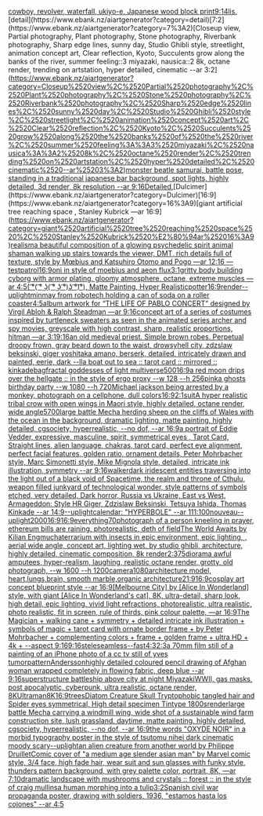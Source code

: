 [cowboy, revolver, waterfall, ukiyo-e, Japanese wood block print](https://www.ebank.nz/aiartgenerator?category=cowboy%2C%2520revolver%2C%2520waterfall%2C%2520ukiyo-e%2C%2520Japanese%2520wood%2520block%2520print)[9:14](https://www.ebank.nz/aiartgenerator?category=9%3A14)[lis.](https://www.ebank.nz/aiartgenerator?category=lis.)[detail](https://www.ebank.nz/aiartgenerator?category=detail)[7:2](https://www.ebank.nz/aiartgenerator?category=7%3A2)[Closeup view, Partial photography, Plant photography, Stone photography, Riverbank photography, Sharp edge lines, sunny day, Studio Ghibli style, streetlight, animation concept art, Clear reflection, Kyoto, Succulents grow along the banks of the river, summer feeling::3 miyazaki, nausica::2 8k, octane render, trending on artstation, hyper detailed, cinematic --ar 3:2](https://www.ebank.nz/aiartgenerator?category=Closeup%2520view%2C%2520Partial%2520photography%2C%2520Plant%2520photography%2C%2520Stone%2520photography%2C%2520Riverbank%2520photography%2C%2520Sharp%2520edge%2520lines%2C%2520sunny%2520day%2C%2520Studio%2520Ghibli%2520style%2C%2520streetlight%2C%2520animation%2520concept%2520art%2C%2520Clear%2520reflection%2C%2520Kyoto%2C%2520Succulents%2520grow%2520along%2520the%2520banks%2520of%2520the%2520river%2C%2520summer%2520feeling%3A%3A3%2520miyazaki%2C%2520nausica%3A%3A2%25208k%2C%2520octane%2520render%2C%2520trending%2520on%2520artstation%2C%2520hyper%2520detailed%2C%2520cinematic%2520--ar%25203%3A2)[monster beatle samurai, battle pose, standing in a traditional japanese bar background, spot lights, highly detailed, 3d render, 8k resolution --ar 9:16](https://www.ebank.nz/aiartgenerator?category=monster%2520beatle%2520samurai%2C%2520battle%2520pose%2C%2520standing%2520in%2520a%2520traditional%2520japanese%2520bar%2520background%2C%2520spot%2520lights%2C%2520highly%2520detailed%2C%25203d%2520render%2C%25208k%2520resolution%2520--ar%25209%3A16)[Detailed.](https://www.ebank.nz/aiartgenerator?category=Detailed.)[Dulcimer](https://www.ebank.nz/aiartgenerator?category=Dulcimer)[16:9](https://www.ebank.nz/aiartgenerator?category=16%3A9)[giant artificial tree reaching space , Stanley Kubrick —ar 16:9](https://www.ebank.nz/aiartgenerator?category=giant%2520artificial%2520tree%2520reaching%2520space%2520%2C%2520Stanley%2520Kubrick%2520%E2%80%94ar%252016%3A9)[realism](https://www.ebank.nz/aiartgenerator?category=realism)[a beautiful composition of a glowing psychedelic spirit animal shaman walking up stairs towards the viewer, DMT,  rich details full of texture, style by Mœbius and Katsuhiro Otomo and Pogo —ar 12:16 —test](https://www.ebank.nz/aiartgenerator?category=a%2520beautiful%2520composition%2520of%2520a%2520glowing%2520psychedelic%2520spirit%2520animal%2520shaman%2520walking%2520up%2520stairs%2520towards%2520the%2520viewer%2C%2520DMT%2C%2520%2520rich%2520details%2520full%2520of%2520texture%2C%2520style%2520by%2520M%C5%93bius%2520and%2520Katsuhiro%2520Otomo%2520and%2520Pogo%2520%E2%80%94ar%252012%3A16%2520%E2%80%94test)[patrol](https://www.ebank.nz/aiartgenerator?category=patrol)[16:9](https://www.ebank.nz/aiartgenerator?category=16%3A9)[oni  in style of moebius and aeon flux](https://www.ebank.nz/aiartgenerator?category=oni%2520%2520in%2520style%2520of%2520moebius%2520and%2520aeon%2520flux)[3:1](https://www.ebank.nz/aiartgenerator?category=3%3A1)[gritty body building cyborg with armor plating, gloomy atmosphere, octane, extreme muscles —ar 4:5](https://www.ebank.nz/aiartgenerator?category=gritty%2520body%2520building%2520cyborg%2520with%2520armor%2520plating%2C%2520gloomy%2520atmosphere%2C%2520octane%2C%2520extreme%2520muscles%2520%E2%80%94ar%25204%3A5)[( ͡°( ͡° ͜ʖ( ͡° ͜ʖ ͡°)ʖ ͡°)͡°), Matte Painting, Hyper Realistic](https://www.ebank.nz/aiartgenerator?category=%28%2520%CD%A1%C2%B0%28%2520%CD%A1%C2%B0%2520%CD%9C%CA%96%28%2520%CD%A1%C2%B0%2520%CD%9C%CA%96%2520%CD%A1%C2%B0%29%CA%96%2520%CD%A1%C2%B0%29%CD%A1%C2%B0%29%2C%2520Matte%2520Painting%2C%2520Hyper%2520Realistic)[potter](https://www.ebank.nz/aiartgenerator?category=potter)[16:9](https://www.ebank.nz/aiartgenerator?category=16%3A9)[render](https://www.ebank.nz/aiartgenerator?category=render)[--uplight](https://www.ebank.nz/aiartgenerator?category=--uplight)[minmay from robotech holding a can of soda on a roller coaster](https://www.ebank.nz/aiartgenerator?category=minmay%2520from%2520robotech%2520holding%2520a%2520can%2520of%2520soda%2520on%2520a%2520roller%2520coaster)[4:5](https://www.ebank.nz/aiartgenerator?category=4%3A5)[album artwork for “THE LIFE OF PABLO CONCERT” designed by Virgil Abloh & Ralph Steadman —ar 9:16](https://www.ebank.nz/aiartgenerator?category=album%2520artwork%2520for%2520%E2%80%9CTHE%2520LIFE%2520OF%2520PABLO%2520CONCERT%E2%80%9D%2520designed%2520by%2520Virgil%2520Abloh%2520%26%2520Ralph%2520Steadman%2520%E2%80%94ar%25209%3A16)[concept art of a series of costumes inspired by turtleneck sweaters as seen in the animated series archer and spy movies, greyscale with high contrast, sharp, realistic proportions, hitman —ar 3:1](https://www.ebank.nz/aiartgenerator?category=concept%2520art%2520of%2520a%2520series%2520of%2520costumes%2520inspired%2520by%2520turtleneck%2520sweaters%2520as%2520seen%2520in%2520the%2520animated%2520series%2520archer%2520and%2520spy%2520movies%2C%2520greyscale%2520with%2520high%2520contrast%2C%2520sharp%2C%2520realistic%2520proportions%2C%2520hitman%2520%E2%80%94ar%25203%3A1)[9:16](https://www.ebank.nz/aiartgenerator?category=9%3A16)[an old medieval priest. Simple brown robes. Perpetual droopy frown, gray beard down to the waist,](https://www.ebank.nz/aiartgenerator?category=an%2520old%2520medieval%2520priest.%2520Simple%2520brown%2520robes.%2520Perpetual%2520droopy%2520frown%2C%2520gray%2520beard%2520down%2520to%2520the%2520waist%2C)[ drowsy](https://www.ebank.nz/aiartgenerator?category=%2520drowsy)[hell city, zdzslaw beksinski, giger yoshitaka amano, berserk, detailed, intricately drawn and painted, eerie, dark --ll](https://www.ebank.nz/aiartgenerator?category=hell%2520city%2C%2520zdzslaw%2520beksinski%2C%2520giger%2520yoshitaka%2520amano%2C%2520berserk%2C%2520detailed%2C%2520intricately%2520drawn%2520and%2520painted%2C%2520eerie%2C%2520dark%2520--ll)[a boat out to sea :: tarot card :: mirrored :: kinkade](https://www.ebank.nz/aiartgenerator?category=a%2520boat%2520out%2520to%2520sea%2520%3A%3A%2520tarot%2520card%2520%3A%3A%2520mirrored%2520%3A%3A%2520kinkade)[bag](https://www.ebank.nz/aiartgenerator?category=bag)[fractal goddesses of light multiverse](https://www.ebank.nz/aiartgenerator?category=fractal%2520goddesses%2520of%2520light%2520multiverse)[500](https://www.ebank.nz/aiartgenerator?category=500)[16:9](https://www.ebank.nz/aiartgenerator?category=16%3A9)[a red moon drips over the hellgate :: in the style of ergo proxy --w 128 --h 256](https://www.ebank.nz/aiartgenerator?category=a%2520red%2520moon%2520drips%2520over%2520the%2520hellgate%2520%3A%3A%2520in%2520the%2520style%2520of%2520ergo%2520proxy%2520--w%2520128%2520--h%2520256)[pink](https://www.ebank.nz/aiartgenerator?category=pink)[a ghosts birthday party --w 1080 --h 720](https://www.ebank.nz/aiartgenerator?category=a%2520ghosts%2520birthday%2520party%2520--w%25201080%2520--h%2520720)[Michael jackson being arrested by a monkey, photograph on a cellphone, dull colors](https://www.ebank.nz/aiartgenerator?category=Michael%2520jackson%2520being%2520arrested%2520by%2520a%2520monkey%2C%2520photograph%2520on%2520a%2520cellphone%2C%2520dull%2520colors)[16:9](https://www.ebank.nz/aiartgenerator?category=16%3A9)[2:1](https://www.ebank.nz/aiartgenerator?category=2%3A1)[suit](https://www.ebank.nz/aiartgenerator?category=suit)[A hyper realistic tribal crow with open wings in Maori style, highly detailed, octane render, wide angle](https://www.ebank.nz/aiartgenerator?category=A%2520hyper%2520realistic%2520tribal%2520crow%2520with%2520open%2520wings%2520in%2520Maori%2520style%2C%2520highly%2520detailed%2C%2520octane%2520render%2C%2520wide%2520angle)[5700](https://www.ebank.nz/aiartgenerator?category=5700)[large battle Mecha herding sheep on the cliffs of Wales with the ocean in the background, dramatic lighting, matte painting, highly detailed, cgsociety, hyperrealistic, --no dof, --ar 16:9](https://www.ebank.nz/aiartgenerator?category=large%2520battle%2520Mecha%2520herding%2520sheep%2520on%2520the%2520cliffs%2520of%2520Wales%2520with%2520the%2520ocean%2520in%2520the%2520background%2C%2520dramatic%2520lighting%2C%2520matte%2520painting%2C%2520highly%2520detailed%2C%2520cgsociety%2C%2520hyperrealistic%2C%2520--no%2520dof%2C%2520--ar%252016%3A9)[a portrait of Eddie Vedder, expressive, masculine, spirit, symmetrical eyes , Tarot Card, Straight lines, alien language, chakras, tarot card, perfect eye alignment, perfect facial features, golden ratio, ornament details, Peter Mohrbacher style, Marc Simonetti style, Mike Mignola style, detailed, intricate ink illustration, symmetry --ar 9:16](https://www.ebank.nz/aiartgenerator?category=a%2520portrait%2520of%2520Eddie%2520Vedder%2C%2520expressive%2C%2520masculine%2C%2520spirit%2C%2520symmetrical%2520eyes%2520%2C%2520Tarot%2520Card%2C%2520Straight%2520lines%2C%2520alien%2520language%2C%2520chakras%2C%2520tarot%2520card%2C%2520perfect%2520eye%2520alignment%2C%2520perfect%2520facial%2520features%2C%2520golden%2520ratio%2C%2520ornament%2520details%2C%2520Peter%2520Mohrbacher%2520style%2C%2520Marc%2520Simonetti%2520style%2C%2520Mike%2520Mignola%2520style%2C%2520detailed%2C%2520intricate%2520ink%2520illustration%2C%2520symmetry%2520--ar%25209%3A16)[walker](https://www.ebank.nz/aiartgenerator?category=walker)[dark iridescent entities traversing into the light out of a black void of Spacetime, the realm and throne of Cthulu, weapon filled junkyard of technological wonder, style patterns of symbols etched, very detailed, Dark horror, Russia vs Ukraine, East vs West, Armageddon: Style HR Giger, Zdzislaw Beksinski, Tetsuya Ishida, Thomas Kinkade --ar 14:9](https://www.ebank.nz/aiartgenerator?category=dark%2520iridescent%2520entities%2520traversing%2520into%2520the%2520light%2520out%2520of%2520a%2520black%2520void%2520of%2520Spacetime%2C%2520the%2520realm%2520and%2520throne%2520of%2520Cthulu%2C%2520weapon%2520filled%2520junkyard%2520of%2520technological%2520wonder%2C%2520style%2520patterns%2520of%2520symbols%2520etched%2C%2520very%2520detailed%2C%2520Dark%2520horror%2C%2520Russia%2520vs%2520Ukraine%2C%2520East%2520vs%2520West%2C%2520Armageddon%3A%2520Style%2520HR%2520Giger%2C%2520Zdzislaw%2520Beksinski%2C%2520Tetsuya%2520Ishida%2C%2520Thomas%2520Kinkade%2520--ar%252014%3A9)[--uplight](https://www.ebank.nz/aiartgenerator?category=--uplight)[calendar: "HYPERBOLE" --ar 111:100](https://www.ebank.nz/aiartgenerator?category=calendar%3A%2520%22HYPERBOLE%22%2520--ar%2520111%3A100)[nouveau](https://www.ebank.nz/aiartgenerator?category=nouveau)[--uplight](https://www.ebank.nz/aiartgenerator?category=--uplight)[2000](https://www.ebank.nz/aiartgenerator?category=2000)[16:9](https://www.ebank.nz/aiartgenerator?category=16%3A9)[16:9](https://www.ebank.nz/aiartgenerator?category=16%3A9)[everything](https://www.ebank.nz/aiartgenerator?category=everything)[70](https://www.ebank.nz/aiartgenerator?category=70)[photograph of a person kneeling in prayer, ethereum bills are raining, photorealistic, deth of field](https://www.ebank.nz/aiartgenerator?category=photograph%2520of%2520a%2520person%2520kneeling%2520in%2520prayer%2C%2520ethereum%2520bills%2520are%2520raining%2C%2520photorealistic%2C%2520deth%2520of%2520field)[The World Awaits by Kilian Eng](https://www.ebank.nz/aiartgenerator?category=The%2520World%2520Awaits%2520by%2520Kilian%2520Eng)[mucha](https://www.ebank.nz/aiartgenerator?category=mucha)[terrarium with insects in epic environment, epic lighting, , aerial wide angle, concept art, lighting wet, by studio ghibli, architecture, highly detailed, cinematic composition, 8k render](https://www.ebank.nz/aiartgenerator?category=terrarium%2520with%2520insects%2520in%2520epic%2520environment%2C%2520epic%2520lighting%2C%2520%2C%2520aerial%2520wide%2520angle%2C%2520concept%2520art%2C%2520lighting%2520wet%2C%2520by%2520studio%2520ghibli%2C%2520architecture%2C%2520highly%2520detailed%2C%2520cinematic%2520composition%2C%25208k%2520render)[2:3](https://www.ebank.nz/aiartgenerator?category=2%3A3)[75](https://www.ebank.nz/aiartgenerator?category=75)[diorama awful amputees, hyper-realism, laughing, realistic octane render, grotty, old photograph, --w 1600 --h 1200](https://www.ebank.nz/aiartgenerator?category=diorama%2520awful%2520amputees%2C%2520hyper-realism%2C%2520laughing%2C%2520realistic%2520octane%2520render%2C%2520grotty%2C%2520old%2520photograph%2C%2520--w%25201600%2520--h%25201200)[camera](https://www.ebank.nz/aiartgenerator?category=camera)[1080](https://www.ebank.nz/aiartgenerator?category=1080)[architecture model, heart,lungs,brain,  smooth marble,organic architecture](https://www.ebank.nz/aiartgenerator?category=architecture%2520model%2C%2520heart%2Clungs%2Cbrain%2C%2520%2520smooth%2520marble%2Corganic%2520architecture)[21:9](https://www.ebank.nz/aiartgenerator?category=21%3A9)[16:9](https://www.ebank.nz/aiartgenerator?category=16%3A9)[cosplay art concept blueprint style --ar 16:9](https://www.ebank.nz/aiartgenerator?category=cosplay%2520art%2520concept%2520blueprint%2520style%2520--ar%252016%3A9)[[Melbourne City] by [Alice In Wonderland] style, with giant [Alice In Wonderland's cat], 8K, ultra-detail, sharp look, high detail, epic lighting, vivid light refractions, photorealistic, ultra realistic, photo realistic, fit in screen, rule of thirds, pink colour palette, —ar 16:9](https://www.ebank.nz/aiartgenerator?category=%5BMelbourne%2520City%5D%2520by%2520%5BAlice%2520In%2520Wonderland%5D%2520style%2C%2520with%2520giant%2520%5BAlice%2520In%2520Wonderland%27s%2520cat%5D%2C%25208K%2C%2520ultra-detail%2C%2520sharp%2520look%2C%2520high%2520detail%2C%2520epic%2520lighting%2C%2520vivid%2520light%2520refractions%2C%2520photorealistic%2C%2520ultra%2520realistic%2C%2520photo%2520realistic%2C%2520fit%2520in%2520screen%2C%2520rule%2520of%2520thirds%2C%2520pink%2520colour%2520palette%2C%2520%E2%80%94ar%252016%3A9)[The Magician + walking cane + symmetry + detailed intricate ink illustration + symbols of magic + tarot card with ornate border frame + by Peter Mohrbacher + complementing colors + frame + golden frame + ultra HD + 4k + --aspect 9:16](https://www.ebank.nz/aiartgenerator?category=The%2520Magician%2520%2B%2520walking%2520cane%2520%2B%2520symmetry%2520%2B%2520detailed%2520intricate%2520ink%2520illustration%2520%2B%2520symbols%2520of%2520magic%2520%2B%2520tarot%2520card%2520with%2520ornate%2520border%2520frame%2520%2B%2520by%2520Peter%2520Mohrbacher%2520%2B%2520complementing%2520colors%2520%2B%2520frame%2520%2B%2520golden%2520frame%2520%2B%2520ultra%2520HD%2520%2B%25204k%2520%2B%2520--aspect%25209%3A16)[9:16](https://www.ebank.nz/aiartgenerator?category=9%3A16)[stele](https://www.ebank.nz/aiartgenerator?category=stele)[seamless](https://www.ebank.nz/aiartgenerator?category=seamless)[--fast](https://www.ebank.nz/aiartgenerator?category=--fast)[4:3](https://www.ebank.nz/aiartgenerator?category=4%3A3)[2:3](https://www.ebank.nz/aiartgenerator?category=2%3A3)[a 70mm film still of a painting of an iPhone photo of a cc tv still of yves tumor](https://www.ebank.nz/aiartgenerator?category=a%252070mm%2520film%2520still%2520of%2520a%2520painting%2520of%2520an%2520iPhone%2520photo%2520of%2520a%2520cc%2520tv%2520still%2520of%2520yves%2520tumor)[pattern](https://www.ebank.nz/aiartgenerator?category=pattern)[Andersson](https://www.ebank.nz/aiartgenerator?category=Andersson)[highly detailed coloured pencil drawing of Afghan woman wrapped completely in flowing fabric, deep blue --ar 9:16](https://www.ebank.nz/aiartgenerator?category=highly%2520detailed%2520coloured%2520pencil%2520drawing%2520of%2520Afghan%2520woman%2520wrapped%2520completely%2520in%2520flowing%2520fabric%2C%2520deep%2520blue%2520--ar%25209%3A16)[superstructure battleship above city at night Miyazaki](https://www.ebank.nz/aiartgenerator?category=superstructure%2520battleship%2520above%2520city%2520at%2520night%2520Miyazaki)[WWII, gas masks, post apocalyptic, cyberpunk, ultra realistic, octane render, 8K](https://www.ebank.nz/aiartgenerator?category=WWII%2C%2520gas%2520masks%2C%2520post%2520apocalyptic%2C%2520cyberpunk%2C%2520ultra%2520realistic%2C%2520octane%2520render%2C%25208K)[Ultraman](https://www.ebank.nz/aiartgenerator?category=Ultraman)[8K](https://www.ebank.nz/aiartgenerator?category=8K)[16:9](https://www.ebank.nz/aiartgenerator?category=16%3A9)[trees](https://www.ebank.nz/aiartgenerator?category=trees)[Diatom Creature Skull Tryptophobic tangled hair and Spider eyes symmetrical, High detail specimen Tintype 1800s](https://www.ebank.nz/aiartgenerator?category=Diatom%2520Creature%2520Skull%2520Tryptophobic%2520tangled%2520hair%2520and%2520Spider%2520eyes%2520symmetrical%2C%2520High%2520detail%2520specimen%2520Tintype%25201800s)[render](https://www.ebank.nz/aiartgenerator?category=render)[large battle Mecha carrying a windmill wing, wide shot of a sustainable wind farm construction site, lush grassland, daytime, matte painting, highly detailed, cgsociety, hyperrealistic, --no dof, --ar 16:9](https://www.ebank.nz/aiartgenerator?category=large%2520battle%2520Mecha%2520carrying%2520a%2520windmill%2520wing%2C%2520wide%2520shot%2520of%2520a%2520sustainable%2520wind%2520farm%2520construction%2520site%2C%2520lush%2520grassland%2C%2520daytime%2C%2520matte%2520painting%2C%2520highly%2520detailed%2C%2520cgsociety%2C%2520hyperrealistic%2C%2520--no%2520dof%2C%2520--ar%252016%3A9)[the words "OXYDE NOIR" in a morbid typography poster in the style of tsutomu nihei dark cinematic moody scary](https://www.ebank.nz/aiartgenerator?category=the%2520words%2520%22OXYDE%2520NOIR%22%2520in%2520a%2520morbid%2520typography%2520poster%2520in%2520the%2520style%2520of%2520tsutomu%2520nihei%2520dark%2520cinematic%2520moody%2520scary)[--uplight](https://www.ebank.nz/aiartgenerator?category=--uplight)[an alien creature from another world by Philippe Druillet](https://www.ebank.nz/aiartgenerator?category=an%2520alien%2520creature%2520from%2520another%2520world%2520by%2520Philippe%2520Druillet)[Comic cover of "a medium age slender asian man" by Marvel comic style, 3/4 face, high fade hair, wear suit and sun glasses with funky style, thunders pattern background, with grey palette color, portrait, 8K,  —ar 7:10](https://www.ebank.nz/aiartgenerator?category=Comic%2520cover%2520of%2520%22a%2520medium%2520age%2520slender%2520asian%2520man%22%2520by%2520Marvel%2520comic%2520style%2C%25203/4%2520face%2C%2520high%2520fade%2520hair%2C%2520wear%2520suit%2520and%2520sun%2520glasses%2520with%2520funky%2520style%2C%2520thunders%2520pattern%2520background%2C%2520with%2520grey%2520palette%2520color%2C%2520portrait%2C%25208K%2C%2520%2520%E2%80%94ar%25207%3A10)[dramatic landscape with mushrooms and crystals :: forest :: in the style of craig mullins](https://www.ebank.nz/aiartgenerator?category=dramatic%2520landscape%2520with%2520mushrooms%2520and%2520crystals%2520%3A%3A%2520forest%2520%3A%3A%2520in%2520the%2520style%2520of%2520craig%2520mullins)[a human morphing into a tulip](https://www.ebank.nz/aiartgenerator?category=a%2520human%2520morphing%2520into%2520a%2520tulip)[3:2](https://www.ebank.nz/aiartgenerator?category=3%3A2)[Spanish civil war propaganda poster, drawing with soldiers, 1936, "estamos hasta los cojones" --ar 4:5](https://www.ebank.nz/aiartgenerator?category=Spanish%2520civil%2520war%2520propaganda%2520poster%2C%2520drawing%2520with%2520soldiers%2C%25201936%2C%2520%22estamos%2520hasta%2520los%2520cojones%22%2520--ar%25204%3A5)